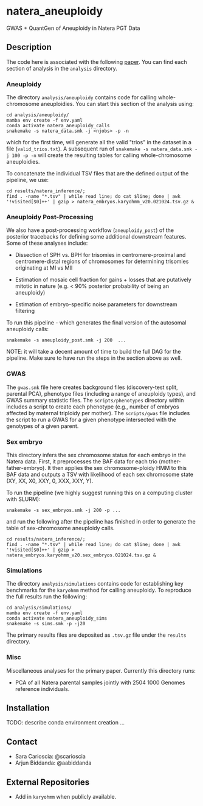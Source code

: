 # natera_aneuploidy
GWAS + QuantGen of Aneuploidy in Natera PGT Data

## Description 

The code here is associated with the following [paper](https://docs.google.com/document/d/1pPh8kAPeizuqboe01FmO2sB0Xfw8Z3vTeiAjrT1co2o/edit#heading=h.imz1c45tt2oy). You can find each  section of analysis in the `analysis` directory. 

### Aneuploidy

The directory `analysis/aneuploidy` contains code for calling whole-chromosome aneuploidies. You can start this section of the analysis using:

```
cd analysis/aneuploidy/
mamba env create -f env.yaml
conda activate natera_aneuploidy_calls
snakemake -s natera_data.smk -j <njobs> -p -n 
```

which for the first time, will generate all the valid "trios" in the dataset in a file (`valid_trios.txt`). A subsequent run of `snakemake -s natera_data.smk -j 100 -p -n` will create the resulting tables for calling whole-chromosome aneuploidies. 

To concatenate the individual TSV files that are the defined output of the pipeline, we use: 

```
cd results/natera_inference/; 
find . -name "*.tsv" | while read line; do cat $line; done | awk '!visited[$0]++' | gzip > natera_embryos.karyohmm_v20.021024.tsv.gz &
```

### Aneuploidy Post-Processing

We also have a post-processing workflow (`aneuploidy_post`) of the posterior tracebacks for defining some additional downstream features. Some of these analyses include:

* Dissection of SPH vs. BPH for trisomies in centromere-proximal and centromere-distal regions of chromosomes for determining trisomies originating at MI vs MII

* Estimation of mosaic cell fraction for gains + losses that are putatively mitotic in nature (e.g. < 90% posterior probability of being an aneuploidy)

* Estimation of embryo-specific noise parameters for downstream filtering

To run this pipeline - which generates the final version of the autosomal aneuploidy calls: 

```
snakemake -s aneuploidy_post.smk -j 200  ...
```

NOTE: it will take a decent amount of time to build the full DAG for the pipeline. Make sure to have run the steps in the section above as well.  


### GWAS

The `gwas.smk` file here creates background files (discovery-test split, parental PCA), phenotype files (including a range of aneuploidy types), and GWAS summary statistic files. The `scripts/phenotypes` directory within includes a script to create each phenotype (e.g., number of embryos affected by maternal triploidy per mother). The `scripts/gwas` file includes the script to run a GWAS for a given phenotype intersected with the genotypes of a given parent. 

### Sex embryo 

This directory infers the sex chromosome status for each embryo in the Natera data. First, it preprocesses the BAF data for each trio (mother-father-embryo). It then applies the sex chromosome-ploidy HMM to this BAF data and outputs a TSV with likelihood of each sex chromosome state (XY, XX, X0, XXY, 0, XXX, XXY, Y). 

To run the pipeline (we highly suggest running this on a computing cluster with SLURM): 

```
snakemake -s sex_embryos.smk -j 200 -p ... 
```

and run the following after the pipeline has finished in order to generate the table of sex-chromosome aneuploidy calls.
```
cd results/natera_inference/; 
find . -name "*.tsv" | while read line; do cat $line; done | awk '!visited[$0]++' | gzip > natera_embryos.karyohmm_v20.sex_embryos.021024.tsv.gz &
```

### Simulations

The directory `analysis/simulations` contains code for establishing key benchmarks for the `karyohmm` method for calling aneuploidy. To reproduce the full results run the following: 

```
cd analysis/simulations/
mamba env create -f env.yaml
conda activate natera_aneuploidy_sims
snakemake -s sims.smk -p -j20
```

The primary results files are  deposited as `.tsv.gz` file under the `results` directory. 

### Misc

Miscellaneous analyses for the primary paper. Currently this directory runs: 

* PCA of all Natera parental samples jointly with 2504 1000 Genomes reference individuals. 

## Installation

TODO: describe conda environment creation ... 

## Contact 

* Sara Carioscia: @scarioscia
* Arjun Biddanda: @aabiddanda

## External Repositories

* Add in `karyohmm` when publicly available.
